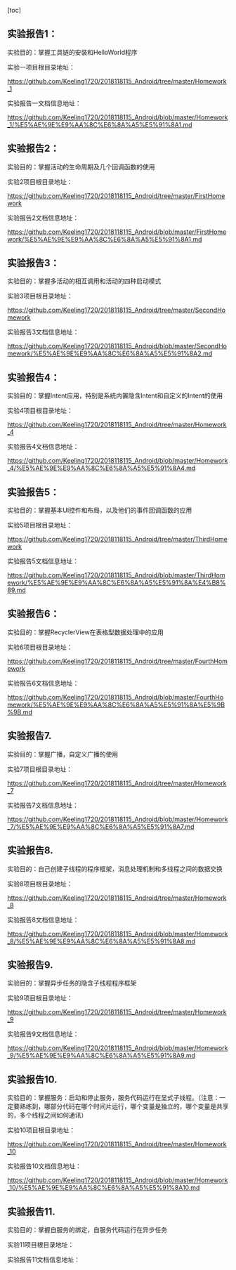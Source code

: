 [toc]

## 实验报告1：

实验目的：掌握工具链的安装和HelloWorld程序

实验一项目根目录地址：

https://github.com/Keeling1720/2018118115_Android/tree/master/Homework_1

实验报告一文档信息地址：

https://github.com/Keeling1720/2018118115_Android/blob/master/Homework_1/%E5%AE%9E%E9%AA%8C%E6%8A%A5%E5%91%8A1.md



## 实验报告2：

实验目的：掌握活动的生命周期及几个回调函数的使用

实验2项目根目录地址：

https://github.com/Keeling1720/2018118115_Android/tree/master/FirstHomework

实验报告2文档信息地址：

https://github.com/Keeling1720/2018118115_Android/blob/master/FirstHomework/%E5%AE%9E%E9%AA%8C%E6%8A%A5%E5%91%8A1.md



## 实验报告3：

实验目的：掌握多活动的相互调用和活动的四种启动模式

实验3项目根目录地址：

https://github.com/Keeling1720/2018118115_Android/tree/master/SecondHomework

实验报告3文档信息地址：

https://github.com/Keeling1720/2018118115_Android/blob/master/SecondHomework/%E5%AE%9E%E9%AA%8C%E6%8A%A5%E5%91%8A2.md



## 实验报告4：

实验目的：掌握Intent应用，特别是系统内置隐含Intent和自定义的Intent的使用

实验4项目根目录地址：

https://github.com/Keeling1720/2018118115_Android/tree/master/Homework_4

实验报告4文档信息地址：

https://github.com/Keeling1720/2018118115_Android/blob/master/Homework_4/%E5%AE%9E%E9%AA%8C%E6%8A%A5%E5%91%8A4.md



## 实验报告5：

实验目的：掌握基本UI控件和布局，以及他们的事件回调函数的应用

实验5项目根目录地址：

https://github.com/Keeling1720/2018118115_Android/tree/master/ThirdHomework

实验报告5文档信息地址：

https://github.com/Keeling1720/2018118115_Android/blob/master/ThirdHomework/%E5%AE%9E%E9%AA%8C%E6%8A%A5%E5%91%8A%E4%B8%89.md



## 实验报告6：

实验目的：掌握RecyclerView在表格型数据处理中的应用

实验6项目根目录地址：

https://github.com/Keeling1720/2018118115_Android/tree/master/FourthHomework

实验报告6文档信息地址：

https://github.com/Keeling1720/2018118115_Android/blob/master/FourthHomework/%E5%AE%9E%E9%AA%8C%E6%8A%A5%E5%91%8A%E5%9B%9B.md



## 实验报告7.

实验目的：掌握广播，自定义广播的使用

实验7项目根目录地址：

https://github.com/Keeling1720/2018118115_Android/tree/master/Homework_7

实验报告7文档信息地址：

https://github.com/Keeling1720/2018118115_Android/blob/master/Homework_7/%E5%AE%9E%E9%AA%8C%E6%8A%A5%E5%91%8A7.md



## 实验报告8.

实验目的：自己创建子线程的程序框架，消息处理机制和多线程之间的数据交换

实验8项目根目录地址：

https://github.com/Keeling1720/2018118115_Android/tree/master/Homework_8

实验报告8文档信息地址：

https://github.com/Keeling1720/2018118115_Android/blob/master/Homework_8/%E5%AE%9E%E9%AA%8C%E6%8A%A5%E5%91%8A8.md



## 实验报告9.

实验目的：掌握异步任务的隐含子线程程序框架

实验9项目根目录地址：

https://github.com/Keeling1720/2018118115_Android/tree/master/Homework_9

实验报告9文档信息地址：

https://github.com/Keeling1720/2018118115_Android/blob/master/Homework_9/%E5%AE%9E%E9%AA%8C%E6%8A%A5%E5%91%8A9.md

## 实验报告10.

实验目的：掌握服务：启动和停止服务，服务代码运行在显式子线程。（注意：一定要熟练到，哪部分代码在哪个时间片运行，哪个变量是独立的，哪个变量是共享的，多个线程之间如何通讯）

实验10项目根目录地址：

https://github.com/Keeling1720/2018118115_Android/tree/master/Homework_10

实验报告10文档信息地址：

https://github.com/Keeling1720/2018118115_Android/blob/master/Homework_10/%E5%AE%9E%E9%AA%8C%E6%8A%A5%E5%91%8A10.md

## 实验报告11.

实验目的：掌握自服务的绑定，自服务代码运行在异步任务

实验11项目根目录地址：



实验报告11文档信息地址：

